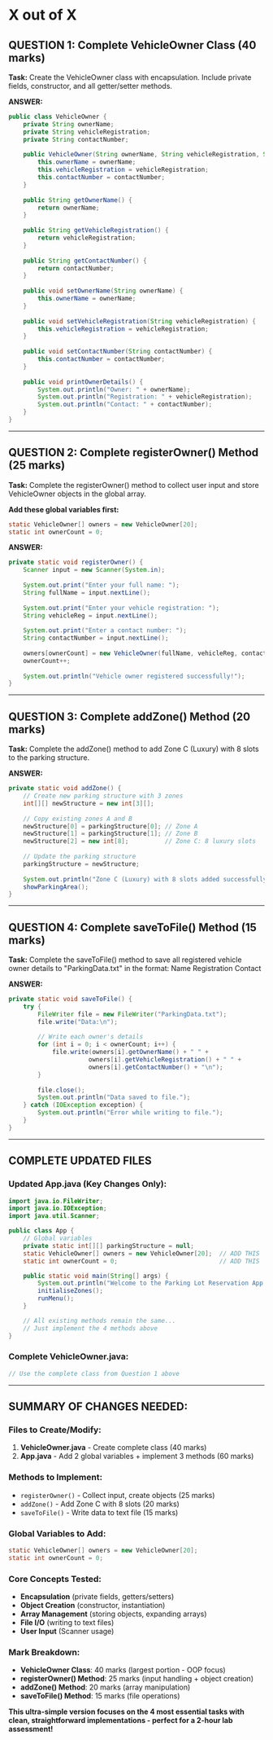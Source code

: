 # X out of X

## **QUESTION 1: Complete VehicleOwner Class (40 marks)**

**Task:** Create the VehicleOwner class with encapsulation. Include private fields, constructor, and all getter/setter methods.

**ANSWER:**
```java
public class VehicleOwner {
    private String ownerName;
    private String vehicleRegistration;
    private String contactNumber;
    
    public VehicleOwner(String ownerName, String vehicleRegistration, String contactNumber) {
        this.ownerName = ownerName;
        this.vehicleRegistration = vehicleRegistration;
        this.contactNumber = contactNumber;
    }
    
    public String getOwnerName() {
        return ownerName;
    }
    
    public String getVehicleRegistration() {
        return vehicleRegistration;
    }
    
    public String getContactNumber() {
        return contactNumber;
    }
    
    public void setOwnerName(String ownerName) {
        this.ownerName = ownerName;
    }
    
    public void setVehicleRegistration(String vehicleRegistration) {
        this.vehicleRegistration = vehicleRegistration;
    }
    
    public void setContactNumber(String contactNumber) {
        this.contactNumber = contactNumber;
    }
    
    public void printOwnerDetails() {
        System.out.println("Owner: " + ownerName);
        System.out.println("Registration: " + vehicleRegistration);
        System.out.println("Contact: " + contactNumber);
    }
}
```

---

## **QUESTION 2: Complete registerOwner() Method (25 marks)**

**Task:** Complete the registerOwner() method to collect user input and store VehicleOwner objects in the global array.

**Add these global variables first:**
```java
static VehicleOwner[] owners = new VehicleOwner[20];
static int ownerCount = 0;
```

**ANSWER:**
```java
private static void registerOwner() {
    Scanner input = new Scanner(System.in);
    
    System.out.print("Enter your full name: ");
    String fullName = input.nextLine();
    
    System.out.print("Enter your vehicle registration: ");
    String vehicleReg = input.nextLine();
    
    System.out.print("Enter a contact number: ");
    String contactNumber = input.nextLine();
    
    owners[ownerCount] = new VehicleOwner(fullName, vehicleReg, contactNumber);
    ownerCount++;
    
    System.out.println("Vehicle owner registered successfully!");
}
```

---

## **QUESTION 3: Complete addZone() Method (20 marks)**

**Task:** Complete the addZone() method to add Zone C (Luxury) with 8 slots to the parking structure.

**ANSWER:**
```java
private static void addZone() {
    // Create new parking structure with 3 zones
    int[][] newStructure = new int[3][];
    
    // Copy existing zones A and B
    newStructure[0] = parkingStructure[0]; // Zone A
    newStructure[1] = parkingStructure[1]; // Zone B
    newStructure[2] = new int[8];          // Zone C: 8 luxury slots
    
    // Update the parking structure
    parkingStructure = newStructure;
    
    System.out.println("Zone C (Luxury) with 8 slots added successfully!");
    showParkingArea();
}
```

---

## **QUESTION 4: Complete saveToFile() Method (15 marks)**

**Task:** Complete the saveToFile() method to save all registered vehicle owner details to "ParkingData.txt" in the format: Name Registration Contact

**ANSWER:**
```java
private static void saveToFile() {
    try {
        FileWriter file = new FileWriter("ParkingData.txt");
        file.write("Data:\n");
        
        // Write each owner's details
        for (int i = 0; i < ownerCount; i++) {
            file.write(owners[i].getOwnerName() + " " + 
                      owners[i].getVehicleRegistration() + " " + 
                      owners[i].getContactNumber() + "\n");
        }
        
        file.close();
        System.out.println("Data saved to file.");
    } catch (IOException exception) {
        System.out.println("Error while writing to file.");
    }
}
```

---

## **COMPLETE UPDATED FILES**

### **Updated App.java (Key Changes Only):**

```java
import java.io.FileWriter;
import java.io.IOException;
import java.util.Scanner;

public class App {
    // Global variables
    private static int[][] parkingStructure = null;
    static VehicleOwner[] owners = new VehicleOwner[20];  // ADD THIS
    static int ownerCount = 0;                            // ADD THIS

    public static void main(String[] args) {
        System.out.println("Welcome to the Parking Lot Reservation App!");
        initialiseZones();
        runMenu();
    }

    // All existing methods remain the same...
    // Just implement the 4 methods above
}
```

### **Complete VehicleOwner.java:**
```java
// Use the complete class from Question 1 above
```

---

## **SUMMARY OF CHANGES NEEDED:**

### **Files to Create/Modify:**
1. **VehicleOwner.java** - Create complete class (40 marks)
2. **App.java** - Add 2 global variables + implement 3 methods (60 marks)

### **Methods to Implement:**
- `registerOwner()` - Collect input, create objects (25 marks)
- `addZone()` - Add Zone C with 8 slots (20 marks)  
- `saveToFile()` - Write data to text file (15 marks)

### **Global Variables to Add:**
```java
static VehicleOwner[] owners = new VehicleOwner[20];
static int ownerCount = 0;
```

### **Core Concepts Tested:**
- **Encapsulation** (private fields, getters/setters)
- **Object Creation** (constructor, instantiation)
- **Array Management** (storing objects, expanding arrays)
- **File I/O** (writing to text files)
- **User Input** (Scanner usage)

### **Mark Breakdown:**
- **VehicleOwner Class**: 40 marks (largest portion - OOP focus)
- **registerOwner() Method**: 25 marks (input handling + object creation)
- **addZone() Method**: 20 marks (array manipulation)
- **saveToFile() Method**: 15 marks (file operations)

**This ultra-simple version focuses on the 4 most essential tasks with clean, straightforward implementations - perfect for a 2-hour lab assessment!**
